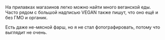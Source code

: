 ﻿---
layout: post
images: [ 2020-12-07_1.jpg, 2020-12-07_2.jpg, 2020-12-07_3.jpg ]
---

На прилавках магазинов легко можно найти много веганской еды. Часто рядом с большой надписью VEGAN также пишут, что оно ещё и без ГМО и органик.

Есть даже не-мясной фарш, но я не стал фотографировать, потому что выглядит не очень.